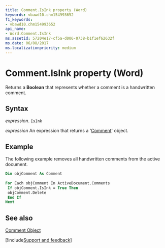 ```yaml
---
title: Comment.IsInk property (Word)
keywords: vbawd10.chm154993652
f1_keywords:
- vbawd10.chm154993652
api_name:
- Word.Comment.IsInk
ms.assetid: 57204e17-cf5a-d006-0738-b1f1ef62632f
ms.date: 06/08/2017
ms.localizationpriority: medium
---
```



# Comment.IsInk property (Word)

Returns a **Boolean** that represents whether a comment is a handwritten comment.


## Syntax

_expression_. `IsInk`

 _expression_ An expression that returns a '[Comment](Word.Comment.md)' object.


## Example

The following example removes all handwritten comments from the active document.


```vb
Dim objComment As Comment 
 
For Each objComment In ActiveDocument.Comments 
 If objComment.IsInk = True Then 
 objComment.Delete 
 End If 
Next
```


## See also


[Comment Object](Word.Comment.md)

[!include[Support and feedback](~/includes/feedback-boilerplate.md)]